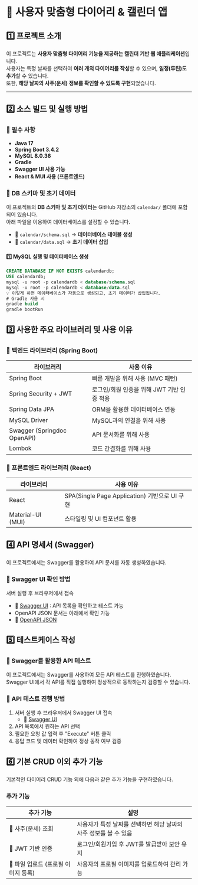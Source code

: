 # 📌 사용자 맞춤형 다이어리 & 캘린더 앱

## 1️⃣ 프로젝트 소개

이 프로젝트는 **사용자 맞춤형 다이어리 기능을 제공하는 캘린더 기반 웹 애플리케이션**입니다.  
사용자는 특정 날짜를 선택하여 **여러 개의 다이어리를 작성**할 수 있으며, **일정(루틴)도 추가**할 수 있습니다.  
또한, **해당 날짜의 사주(운세) 정보를 확인할 수 있도록 구현**되었습니다.  

---

## 2️⃣ 소스 빌드 및 실행 방법

### 📌 필수 사항
- **Java 17**
- **Spring Boot 3.4.2**
- **MySQL 8.0.36**
- **Gradle**
- **Swagger UI 사용 가능**
- **React & MUI 사용 (프론트엔드)**

### 📌 **DB 스키마 및 초기 데이터**
이 프로젝트의 **DB 스키마 및 초기 데이터**는 GitHub 저장소의 `calendar/` 폴더에 포함되어 있습니다.  
아래 파일을 이용하여 데이터베이스를 설정할 수 있습니다.

- 📂 `calendar/schema.sql` → **데이터베이스 테이블 생성**
- 📂 `calendar/data.sql` → **초기 데이터 삽입**

#### **1️⃣ MySQL 실행 및 데이터베이스 생성**
```sql
CREATE DATABASE IF NOT EXISTS calendardb;
USE calendardb;
mysql -u root -p calendardb < database/schema.sql
mysql -u root -p calendardb < database/data.sql
💡 이렇게 하면 데이터베이스가 자동으로 생성되고, 초기 데이터가 삽입됩니다.
# Gradle 사용 시
gradle build
gradle bootRun

```

## 3️⃣ 사용한 주요 라이브러리 및 사용 이유

### 📌 백엔드 라이브러리 (Spring Boot)
| 라이브러리                  | 사용 이유                                           |
|--------------------------|----------------------------------------------------|
| Spring Boot               | 빠른 개발을 위해 사용 (MVC 패턴)                           |
| Spring Security + JWT      | 로그인/회원 인증을 위해 JWT 기반 인증 적용                   |
| Spring Data JPA            | ORM을 활용한 데이터베이스 연동                               |
| MySQL Driver              | MySQL과의 연결을 위해 사용                               |
| Swagger (Springdoc OpenAPI)| API 문서화를 위해 사용                                 |
| Lombok                    | 코드 간결화를 위해 사용                                  |

### 📌 프론트엔드 라이브러리 (React)
| 라이브러리      | 사용 이유                                           |
|-------------|----------------------------------------------------|
| React       | SPA(Single Page Application) 기반으로 UI 구현            |
| Material-UI (MUI) | 스타일링 및 UI 컴포넌트 활용                           |

## 4️⃣ API 명세서 (Swagger)
이 프로젝트에서는 Swagger를 활용하여 API 문서를 자동 생성하였습니다.

### 📌 Swagger UI 확인 방법
서버 실행 후 브라우저에서 접속
- 🔗 [Swagger UI](http://localhost:8080/swagger-ui.html) : API 목록을 확인하고 테스트 가능
- OpenAPI JSON 문서는 아래에서 확인 가능
- 🔗 [OpenAPI JSON](http://localhost:8080/v3/api-docs)

## 5️⃣ 테스트케이스 작성

### 📌 Swagger를 활용한 API 테스트
이 프로젝트에서는 Swagger를 사용하여 모든 API 테스트를 진행하였습니다.
Swagger UI에서 각 API를 직접 실행하여 정상적으로 동작하는지 검증할 수 있습니다.

### 📌 API 테스트 진행 방법
1. 서버 실행 후 브라우저에서 Swagger UI 접속
   - 🔗 [Swagger UI](http://localhost:8080/swagger-ui.html)
2. API 목록에서 원하는 API 선택
3. 필요한 요청 값 입력 후 "Execute" 버튼 클릭
4. 응답 코드 및 데이터 확인하여 정상 동작 여부 검증

## 6️⃣ 기본 CRUD 이외 추가 기능
기본적인 다이어리 CRUD 기능 외에 다음과 같은 추가 기능을 구현하였습니다.

### 추가 기능
| 추가 기능                     | 설명                                                 |
|----------------------------|----------------------------------------------------|
| 📌 사주(운세) 조회            | 사용자가 특정 날짜를 선택하면 해당 날짜의 사주 정보를 볼 수 있음 |
| 📌 JWT 기반 인증             | 로그인/회원가입 후 JWT를 발급받아 보안 유지               |
| 📌 파일 업로드 (프로필 이미지 등록) | 사용자의 프로필 이미지를 업로드하여 관리 가능               |

